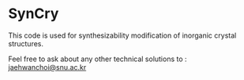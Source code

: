 # SynCry

This code is used for synthesizability modification of inorganic crystal structures.

Feel free to ask about any other technical solutions to : jaehwanchoi@snu.ac.kr
